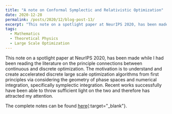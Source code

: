 ```yaml
---
title: "A note on Conformal Symplectic and Relativistic Optimization"
date: 2020-12-28
permalink: /posts/2020/12/blog-post-13/
excerpt: "This note on a spotlight paper at NeurIPS 2020, has been made while I had been reading the literature on the principle connections between continuous and discrete optimization. The motivation is to understand and create accelerated discrete large scale optimization algorithms from first principles via considering the geometry of phase spaces and numerical integration, specifically symplectic integration. Recent works successfully have been able to throw sufficient light on the two and therefore has attracted my attention."
tags:
  - Mathematics
  - Theoretical Physics
  - Large Scale Optimization
---
```


This note on a spotlight paper at NeurIPS 2020, has been made while I had been reading the literature on the principle connections between continuous and discrete optimization. The motivation is to understand and create accelerated discrete large scale optimization algorithms from first principles via considering the geometry of phase spaces and numerical integration, specifically symplectic integration. Recent works successfully have been able to throw sufficient light on the two and therefore has attracted my attention.

The complete notes can be found [here](\files\CSRO.pdf){:target="_blank"}.